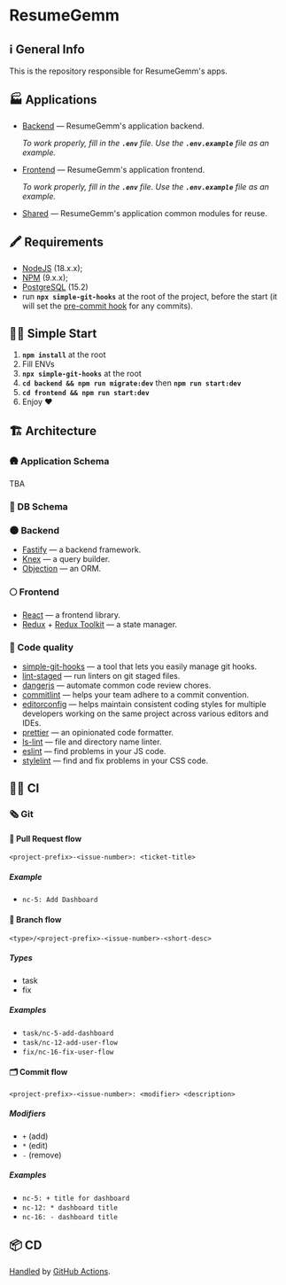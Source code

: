 # ResumeGemm

## ℹ️ General Info

This is the repository responsible for ResumeGemm's apps.

## 🏭 Applications

-   [Backend](./backend) — ResumeGemm's application backend.

    _To work properly, fill in the **`.env`** file. Use the **`.env.example`** file as an example._

-   [Frontend](./frontend) — ResumeGemm's application frontend.

    _To work properly, fill in the **`.env`** file. Use the **`.env.example`** file as an example._

-   [Shared](./shared) — ResumeGemm's application common modules for reuse.

## 🖍 Requirements

-   [NodeJS](https://nodejs.org/en/) (18.x.x);
-   [NPM](https://www.npmjs.com/) (9.x.x);
-   [PostgreSQL](https://www.postgresql.org/) (15.2)
-   run **`npx simple-git-hooks`** at the root of the project, before the start (it will set the [pre-commit hook](https://www.npmjs.com/package/simple-git-hooks) for any commits).

## 🏃‍♂️ Simple Start

1. **`npm install`** at the root
2. Fill ENVs
3. **`npx simple-git-hooks`** at the root
4. **`cd backend && npm run migrate:dev`** then **`npm run start:dev`**
5. **`cd frontend && npm run start:dev`**
6. Enjoy ❤️

## 🏗 Architecture

### 🛖 Application Schema

TBA

### 💽 DB Schema

### 🌑 Backend

-   [Fastify](https://www.fastify.io/) — a backend framework.
-   [Knex](https://knexjs.org/) — a query builder.
-   [Objection](https://vincit.github.io/objection.js/) — an ORM.

### 🌕 Frontend

-   [React](https://reactjs.org/) — a frontend library.
-   [Redux](https://redux.js.org/) + [Redux Toolkit](https://redux-toolkit.js.org/) — a state manager.

### 🥊 Code quality

-   [simple-git-hooks](https://www.npmjs.com/package/simple-git-hooks) — a tool that lets you easily manage git hooks.
-   [lint-staged](https://www.npmjs.com/package/lint-staged) — run linters on git staged files.
-   [dangerjs](https://danger.systems/js/) — automate common code review chores.
-   [commitlint](https://commitlint.js.org/) — helps your team adhere to a commit convention.
-   [editorconfig](https://editorconfig.org/) — helps maintain consistent coding styles for multiple developers working on the same project across various editors and IDEs.
-   [prettier](https://prettier.io/) — an opinionated code formatter.
-   [ls-lint](https://ls-lint.org/) — file and directory name linter.
-   [eslint](https://eslint.org/) — find problems in your JS code.
-   [stylelint](https://stylelint.io/) — find and fix problems in your CSS code.

## 🧑‍💻 CI

### 🗞 Git

#### 🏅 Pull Request flow

```
<project-prefix>-<issue-number>: <ticket-title>
```

##### Example

-   `nc-5: Add Dashboard`

#### 🌳 Branch flow

```
<type>/<project-prefix>-<issue-number>-<short-desc>
```

##### Types

-   task
-   fix

##### Examples

-   `task/nc-5-add-dashboard`
-   `task/nc-12-add-user-flow`
-   `fix/nc-16-fix-user-flow`

#### 🗂 Commit flow

```
<project-prefix>-<issue-number>: <modifier> <description>
```

##### Modifiers

-   `+` (add)
-   `*` (edit)
-   `-` (remove)

##### Examples

-   `nc-5: + title for dashboard`
-   `nc-12: * dashboard title`
-   `nc-16: - dashboard title`

## 📦 CD

[Handled](.github/workflows/cd.yml) by [GitHub Actions](https://docs.github.com/en/actions).
